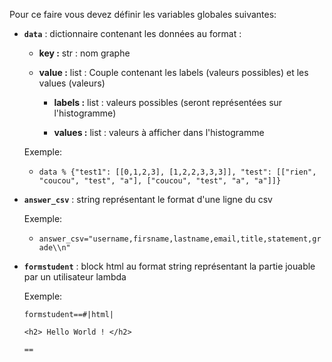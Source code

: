 Pour ce faire vous devez définir les variables globales suivantes:

- **`data`** : dictionnaire contenant les données au format : 

    - **key   :** str : nom graphe

    - **value :** list : Couple contenant les labels (valeurs possibles) et les values (valeurs)
        
        - **labels :** list : valeurs possibles (seront représentées sur l'histogramme)

        - **values :** list : valeurs à afficher dans l'histogramme

    Exemple: 
    
    - ```data % {"test1": [[0,1,2,3], [1,2,2,3,3,3]], "test": [["rien", "coucou", "test", "a"], ["coucou", "test", "a", "a"]]}```

- **`answer_csv`** : string représentant le format d'une ligne du csv

    Exemple: 
    
    - ```answer_csv="username,firsname,lastname,email,title,statement,grade\\n"```

- **`formstudent`** : block html au format string représentant la partie jouable par un utilisateur lambda

    Exemple: 
    
    `formstudent==#|html|`

    `<h2> Hello World ! </h2>`
    
    `==`